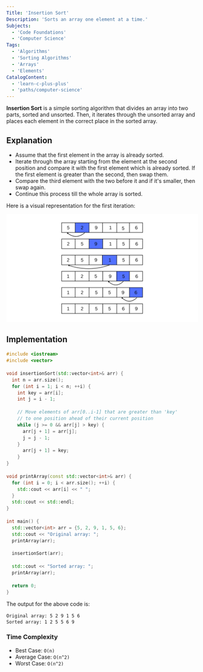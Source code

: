```yaml
---
Title: 'Insertion Sort'
Description: 'Sorts an array one element at a time.'
Subjects:
  - 'Code Foundations'
  - 'Computer Science'
Tags:
  - 'Algorithms'
  - 'Sorting Algorithms'
  - 'Arrays'
  - 'Elements'
CatalogContent:
  - 'learn-c-plus-plus'
  - 'paths/computer-science'
---
```


**Insertion Sort** is a simple sorting algorithm that divides an array into two parts, sorted and unsorted. Then, it iterates through the unsorted array and places each element in the correct place in the sorted array.

## Explanation

- Assume that the first element in the array is already sorted.
- Iterate through the array starting from the element at the second position and compare it with the first element which is already sorted. If the first element is greater than the second, then swap them.
- Compare the third element with the two before it and if it's smaller, then swap again.
- Continue this process till the whole array is sorted.

Here is a visual representation for the first iteration:

![Insertion Sort](https://raw.githubusercontent.com/Codecademy/docs/main/media/insert-sort.png)

## Implementation

```cpp
#include <iostream>
#include <vector>

void insertionSort(std::vector<int>& arr) {
  int n = arr.size();
  for (int i = 1; i < n; ++i) {
    int key = arr[i];
    int j = i - 1;

    // Move elements of arr[0..i-1] that are greater than 'key'
    // to one position ahead of their current position
    while (j >= 0 && arr[j] > key) {
      arr[j + 1] = arr[j];
      j = j - 1;
    }
      arr[j + 1] = key;
    }
}

void printArray(const std::vector<int>& arr) {
  for (int i = 0; i < arr.size(); ++i) {
    std::cout << arr[i] << " ";
  }
  std::cout << std::endl;
}

int main() {
  std::vector<int> arr = {5, 2, 9, 1, 5, 6};
  std::cout << "Original array: ";
  printArray(arr);

  insertionSort(arr);

  std::cout << "Sorted array: ";
  printArray(arr);

  return 0;
}
```

The output for the above code is:

```shell
Original array: 5 2 9 1 5 6
Sorted array: 1 2 5 5 6 9
```

### Time Complexity

- Best Case: `O(n)`
- Average Case: `O(n^2)`
- Worst Case: `O(n^2)`
